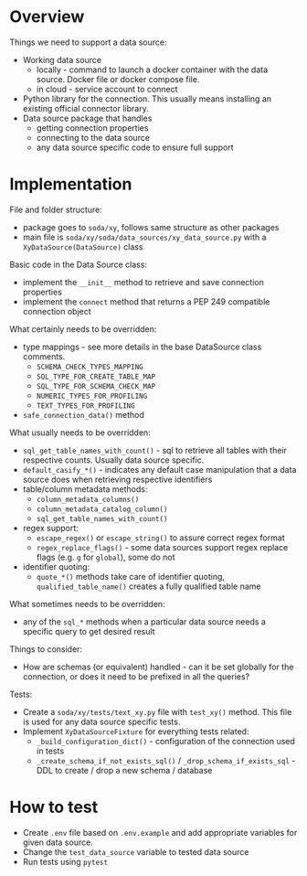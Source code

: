 # Overview

Things we need to support a data source:
- Working data source
    - locally - command to launch a docker container with the data source. Docker file or docker compose file.
    - in cloud - service account to connect
- Python library for the connection. This usually means installing an existing official connector library.
- Data source package that handles
    - getting connection properties
    - connecting to the data source
    - any data source specific code to ensure full support

# Implementation

File and folder structure:
- package goes to `soda/xy`, follows same structure as other packages
- main file is `soda/xy/soda/data_sources/xy_data_source.py` with a `XyDataSource(DataSource)` class

Basic code in the Data Source class:
- implement the `__init__` method to retrieve and save connection properties
- implement the `connect` method that returns a PEP 249 compatible connection object

What certainly needs to be overridden:
- type mappings - see more details in the base DataSource class comments.
    - `SCHEMA_CHECK_TYPES_MAPPING`
    - `SQL_TYPE_FOR_CREATE_TABLE_MAP`
    - `SQL_TYPE_FOR_SCHEMA_CHECK_MAP`
    - `NUMERIC_TYPES_FOR_PROFILING`
    - `TEXT_TYPES_FOR_PROFILING`
- `safe_connection_data()` method

What usually needs to be overridden:
- `sql_get_table_names_with_count()` - sql to retrieve all tables with their respective counts. Usually data source specific.
- `default_casify_*()` - indicates any default case manipulation that a data source does when retrieving respective identifiers
- table/column metadata methods:
    - `column_metadata_columns()`
    - `column_metadata_catalog_column()`
    - `sql_get_table_names_with_count()`
- regex support:
    - `escape_regex()` or `escape_string()` to assure correct regex format
    - `regex_replace_flags()` - some data sources support regex replace flags (e.g. `g` for `global`), some do not
- identifier quoting:
    - `quote_*()` methods take care of identifier quoting, `qualified_table_name()` creates a fully qualified table name

What sometimes needs to be overridden:
- any of the `sql_*` methods when a particular data source needs a specific query to get desired result

Things to consider:
- How are schemas (or equivalent) handled - can it be set globally for the connection, or does it need to be prefixed in all the queries?

Tests:
- Create a `soda/xy/tests/text_xy.py` file with `test_xy()` method. This file is used for any data source specific tests.
- Implement `XyDataSourceFixture` for everything tests related:
    - `_build_configuration_dict()` - configuration of the connection used in tests
    - `_create_schema_if_not_exists_sql()` / `_drop_schema_if_exists_sql` - DDL to create / drop a new schema / database

# How to test

- Create `.env` file based on `.env.example` and add appropriate variables for given data source.
- Change the `test_data_source` variable to tested data source
- Run tests using `pytest`
